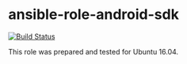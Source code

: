 # ansible-role-android-sdk

[![Build Status](https://travis-ci.com/iroquoisorg/ansible-role-android-sdk.svg?branch=master)](https://travis-ci.com/iroquoisorg/ansible-role-android-sdk)

This role was prepared and tested for Ubuntu 16.04.
